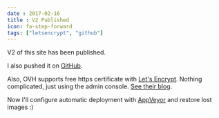 ```yaml
---
date : 2017-02-16
title : V2 Published
icon: fa-step-forward
tags: ["letsencrypt", "github"]
---
```

V2 of this site has been published.

I also pushed it on [GitHub](https://github.com/tomap/tpi2.eu).

Also, OVH supports free https certificate with [Let's Encrypt](https://letsencrypt.org/). Nothing complicated, just using the admin console. [See their blog](https://www.ovh.co.uk/news/articles/a2224.ovh-your-free-ssl-certificates-via-lets-encrypt).

Now I'll configure automatic deployment with [AppVeyor](https://www.appveyor.com/) and restore lost images :)

